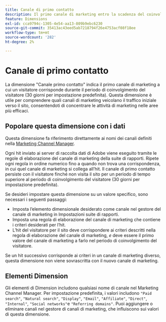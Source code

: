 ```yaml
---
title: Canale di primo contatto
description: Il primo canale di marketing entro la scadenza del coinvolgimento del visitatore.
feature: Dimensions
exl-id: cca9794c-1305-4e54-aa13-809b9ebc6230
source-git-commit: 35413ac43eed5ab7218794f26e4753acf08f18ee
workflow-type: tm+mt
source-wordcount: '282'
ht-degree: 2%

---
```


# Canale di primo contatto

La dimensione &quot;Canale primo contatto&quot; indica il primo canale di marketing a cui un visitatore corrisponde durante il periodo di coinvolgimento del visitatore (30 giorni per impostazione predefinita). Questa dimensione è utile per comprendere quali canali di marketing veicolano il traffico iniziale verso il sito, consentendoti di concentrare le attività di marketing nelle aree più efficaci.

## Popolare questa dimensione con i dati

Questa dimensione fa riferimento direttamente ai nomi dei canali definiti nella [Marketing Channel Manager](/help/admin/admin/marketing-channels-admin.md).

Ogni hit inviato ai server di raccolta dati di Adobe viene eseguito tramite le regole di elaborazione del canale di marketing della suite di rapporti. Ripete ogni regola in ordine numerico fino a quando non trova una corrispondenza, in cui quel canale di marketing si collega all’hit. Il canale di primo contatto persiste con il visitatore finché non visita il sito per un periodo di tempo superiore al periodo di coinvolgimento del visitatore (30 giorni per impostazione predefinita).

Se desideri impostare questa dimensione su un valore specifico, sono necessari i seguenti passaggi:

* Imposta l’elemento dimensionale desiderato come canale nel gestore del canale di marketing in Impostazioni suite di rapporti.
* Imposta una regola di elaborazione del canale di marketing che contiene i criteri desiderati per l’hit.
* L’hit del visitatore per il sito deve corrispondere ai criteri descritti nella regola di elaborazione del canale di marketing, _e_ deve essere il primo valore del canale di marketing a farlo nel periodo di coinvolgimento del visitatore.

Se un hit successivo corrisponde ai criteri in un canale di marketing diverso, questa dimensione non viene sovrascritta con il nuovo canale di marketing.

## Elementi Dimension

Gli elementi di Dimension includono qualsiasi nome di canale nel Marketing Channel Manager. Per impostazione predefinita, i valori includono `"Paid search"`, `"Natural search"`, `"Display"`, `"Email"`, `"Affiliate"`, `"Direct"`, `"Internal"`, `"Social networks"`e `"Referring domains"`. Puoi aggiungere o eliminare canali nel gestore di canali di marketing, che influiscono sui valori di questa dimensione.
